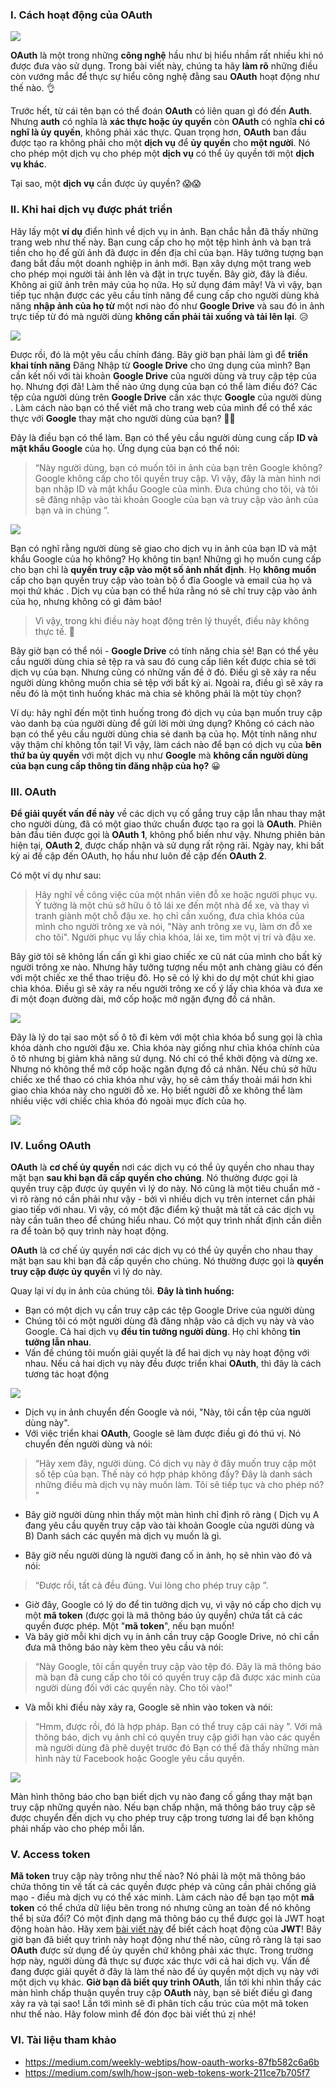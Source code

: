 ### I. Cách hoạt động của OAuth
![](https://images.viblo.asia/6513eebb-4fb4-4561-931c-b8d1a6966371.png)

**OAuth** là một trong những **công nghệ** hầu như bị hiểu nhầm rất nhiều khi nó được đưa vào sử dụng. Trong bài viết này, chúng ta hãy **làm rõ** những điều còn vướng mắc để thực sự hiểu công nghệ đằng sau **OAuth** hoạt động như thế nào. :ok_hand:

Trước hết, từ cái tên bạn có thể đoán **OAuth** có liên quan gì đó đến **Auth**. Nhưng **auth** có nghĩa là **xác thực hoặc ủy quyền** còn **OAuth** có nghĩa **chỉ có nghĩ là ủy quyền**, không phải xác thực. Quan trọng hơn, **OAuth** ban đầu được tạo ra không phải cho một **dịch vụ** để **ủy quyền** cho **một người**. Nó cho phép một dịch vụ cho phép một **dịch vụ** có thể ủy quyền tới một **dịch vụ khác**.

Tại sao, một **dịch vụ** cần được ủy quyền? :scream::scream:

### II. Khi hai dịch vụ được phát triển
Hãy lấy một **ví dụ** điển hình về dịch vụ in ảnh. Bạn chắc hẳn đã thấy những trang web như thế này. Bạn cung cấp cho họ một tệp hình ảnh và bạn trả tiền cho họ để gửi ảnh đã được in đến địa chỉ của bạn.
Hãy tưởng tượng bạn đang bắt đầu một doanh nghiệp in ảnh mới. Bạn xây dựng một trang web cho phép mọi người tải ảnh lên và đặt in trực tuyến. 
Bây giờ, đây là điều. Không ai giữ ảnh trên máy của họ nữa. Họ sử dụng đám mây! Và vì vậy, bạn tiếp tục nhận được các yêu cầu tính năng để cung cấp cho người dùng khả năng **nhập ảnh của họ từ** một nơi nào đó như **Google Drive** và sau đó in ảnh trực tiếp từ đó mà người dùng **không cần phải tải xuống và tải lên lại**. :disappointed_relieved:

![](https://images.viblo.asia/a8314146-f782-4213-ba28-bffe381edc3a.png)

Được rồi, đó là một yêu cầu chính đáng. Bây giờ bạn phải làm gì để **triển khai tính năng** Đăng Nhập từ **Google Drive** cho ứng dụng của mình? Bạn cần kết nối với tài khoản **Google Drive** của người dùng và truy cập tệp của họ. Nhưng đợi đã! Làm thế nào ứng dụng của bạn có thể làm điều đó? Các tệp của người dùng trên **Google Drive** cần xác thực **Google** của người dùng . Làm cách nào bạn có thể viết mã cho trang web của mình để có thể xác thực với **Google** thay mặt cho người dùng của bạn? :poop::face_with_thermometer:

Đây là điều bạn có thể làm. Bạn có thể yêu cầu người dùng cung cấp **ID và mật khẩu Google** của họ. Ứng dụng của bạn có thể nói:

> “Này người dùng, bạn có muốn tôi in ảnh của bạn trên Google không? Google không cấp cho tôi quyền truy cập. Vì vậy, đây là màn hình nơi bạn nhập ID và mật khẩu Google của mình. Đưa chúng cho tôi, và tôi sẽ đăng nhập vào tài khoản Google của bạn và truy cập vào ảnh của bạn và in chúng ”.

![](https://images.viblo.asia/cc5c1e02-9713-4672-a8a5-c59ac45bd59f.jpeg)

Bạn có nghĩ rằng người dùng sẽ giao cho dịch vụ in ảnh của bạn ID và mật khẩu Google của họ không? Họ không tin bạn! Những gì họ muốn cung cấp cho bạn chỉ là **quyền truy cập vào một số ảnh nhất định**. Họ **không muốn** cấp cho bạn quyền truy cập vào toàn bộ ổ đĩa Google và email của họ và mọi thứ khác . Dịch vụ của bạn có thể hứa rằng nó sẽ chỉ truy cập vào ảnh của họ, nhưng không có gì đảm bảo!

> Vì vậy, trong khi điều này hoạt động trên lý thuyết, điều này không thực tế. :vulcan_salute: 

Bây giờ bạn có thể nói - **Google Drive** có tính năng chia sẻ! Bạn có thể yêu cầu người dùng chia sẻ tệp ra và sau đó cung cấp liên kết được chia sẻ tới dịch vụ của bạn. Nhưng cũng có những vấn đề ở đó. Điều gì sẽ xảy ra nếu người dùng không muốn chia sẻ tệp với bất kỳ ai. Ngoài ra, điều gì sẽ xảy ra nếu đó là một tình huống khác mà chia sẻ không phải là một tùy chọn?

Ví dụ: hãy nghĩ đến một tình huống trong đó dịch vụ của bạn muốn truy cập vào danh bạ của người dùng để gửi lời mời ứng dụng? Không có cách nào bạn có thể yêu cầu người dùng chia sẻ danh bạ của họ. Một tính năng như vậy thậm chí không tồn tại! Vì vậy, làm cách nào để bạn có dịch vụ của **bên thứ ba ủy quyền** với một dịch vụ như **Google** mà **không cần người dùng của bạn cung cấp thông tin đăng nhập của họ?** :grinning:

### III. OAuth

**Để giải quyết vấn đề này** về các dịch vụ cố gắng truy cập lẫn nhau thay mặt cho người dùng, đã có một giao thức chuẩn được tạo ra gọi là **OAuth**. Phiên bản đầu tiên được gọi là **OAuth 1**, không phổ biến như vậy. Nhưng phiên bản hiện tại, **OAuth 2**, được  chấp nhận và sử dụng rất rộng rãi. Ngày nay, khi bất kỳ ai đề cập đến OAuth, họ hầu như luôn đề cập đến **OAuth 2**.

Có một ví dụ như sau:
> Hãy nghĩ về công việc của một nhân viên đỗ xe hoặc người phục vụ. Ý tưởng là một chủ sở hữu ô tô lái xe đến một nhà để xe, và thay vì tranh giành một chỗ đậu xe. họ chỉ cần xuống, đưa chìa khóa của mình cho người trông xe và nói, "Này anh trông xe vụ, làm ơn đỗ xe cho tôi". Người phục vụ lấy chìa khóa, lái xe, tìm một vị trí và đậu xe.

Bây giờ tôi sẽ không lấn cấn gì khi giao chiếc xe cũ nát của mình cho bất kỳ người trông xe nào. Nhưng hãy tưởng tượng nếu một anh chàng giàu có đến với một chiếc xe thể thao triệu đô. Họ sẽ có lý khi do dự một chút khi giao chìa khóa. Điều gì sẽ xảy ra nếu người trông xe cố ý lấy chìa khóa và đưa xe đi một đoạn đường dài, mở cốp hoặc mở ngặn đựng đồ cá nhân.

![](https://images.viblo.asia/78a14519-b69d-43e2-b97a-bb088f8c6810.jpeg)

Đây là lý do tại sao một số ô tô đi kèm với một chìa khóa bổ sung gọi là chìa khóa dành cho người đậu xe. Chìa khóa này giống như chìa khóa chính của ô tô nhưng bị giảm khả năng sử dụng. Nó chỉ có thể khởi động và dừng xe. Nhưng nó không thể mở cốp hoặc ngăn đựng đồ cá nhân. Nếu chủ sở hữu chiếc xe thể thao có chìa khóa như vậy, họ sẽ cảm thấy thoải mái hơn khi giao chìa khóa này cho người đỗ xe. Họ biết người đỗ xe không thể làm nhiều việc với chiếc chìa khóa đó ngoài mục đích của họ.

![](https://images.viblo.asia/6c2f64b2-4c68-46fa-a14b-f5e89433a8ad.jpeg)

### IV. Luồng OAuth

**OAuth** là **cơ chế ủy quyền** nơi các dịch vụ có thể ủy quyền cho nhau thay mặt bạn **sau khi bạn đã cấp quyền cho chúng**. Nó thường được gọi là quyền truy cập được ủy quyền vì lý do này. Nó cũng là một tiêu chuẩn mở - vì rõ ràng nó cần phải như vậy - bởi vì nhiều dịch vụ trên internet cần phải giao tiếp với nhau. Vì vậy, có một đặc điểm kỹ thuật mà tất cả các dịch vụ này cần tuân theo để chúng hiểu nhau. Có một quy trình nhất định cần diễn ra để toàn bộ quy trình này hoạt động.

**OAuth** là cơ chế ủy quyền nơi các dịch vụ có thể ủy quyền cho nhau thay mặt bạn sau khi bạn đã cấp quyền cho chúng. Nó thường được gọi là **quyền truy cập được ủy quyền** vì lý do này.

Quay lại ví dụ in ảnh của chúng tôi. **Đây là tình huống:**

- Bạn có một dịch vụ cần truy cập các tệp Google Drive của người dùng
- Chúng tôi có một người dùng đã đăng nhập vào cả dịch vụ này và vào Google. Cả hai dịch vụ **đều tin tưởng người dùng**. Họ chỉ không **tin tưởng lẫn nhau**.
- Vấn đề chúng tôi muốn giải quyết là để hai dịch vụ này hoạt động với nhau.
Nếu cả hai dịch vụ này đều được triển khai **OAuth**, thì đây là cách tương tác hoạt động

![](https://images.viblo.asia/1e39d85b-8a5f-4cad-843b-d89a971ac6af.jpeg)

- Dịch vụ in ảnh chuyển đến Google và nói, "Này, tôi cần tệp của người dùng này".
- Với việc triển khai **OAuth**, Google sẽ làm được điều gì đó thú vị. Nó chuyển đến người dùng và nói:
> “Hãy xem đây, người dùng. Có dịch vụ này ở đây muốn truy cập một số tệp của bạn. Thế này có hợp pháp không đấy? Đây là danh sách những điều mà dịch vụ này muốn làm. Tôi sẽ tiếp tục và cho phép nó? "

- Bây giờ người dùng nhìn thấy một màn hình chỉ định rõ ràng ( Dịch vụ A đang yêu cầu quyền truy cập vào tài khoản Google của người dùng và B) Danh sách các quyền mà dịch vụ muốn là gì.

- Bây giờ nếu người dùng là người đang cố in ảnh, họ sẽ nhìn vào đó và nói:
> “Được rồi, tất cả đều đúng. Vui lòng cho phép truy cập ”.
- Giờ đây, Google có lý do để tin tưởng dịch vụ, vì vậy nó cấp cho dịch vụ một **mã token** (được gọi là mã thông báo ủy quyền) chứa tất cả các quyền được phép. Một "**mã token**", nếu bạn muốn!
- Và bây giờ mỗi khi dịch vụ in ảnh cần truy cập Google Drive, nó chỉ cần đưa mã thông báo này kèm theo yêu cầu và nói:
> “Này Google, tôi cần quyền truy cập vào tệp đó. Đây là mã thông báo mà bạn đã cung cấp cho tôi có quyền truy cập đã được xác minh của người dùng đối với các quyền này. Cho tôi vào!"
- Và mỗi khi điều này xảy ra, Google sẽ nhìn vào token và nói:
> “Hmm, được rồi, đó là hợp pháp. Bạn có thể truy cập cái này ”. Với mã thông báo, dịch vụ ảnh chỉ có quyền truy cập giới hạn vào các quyền mà người dùng đã phê duyệt trước đó
Bạn có thể đã thấy những màn hình này từ Facebook hoặc Google yêu cầu quyền.

![](https://images.viblo.asia/7d1d0c2e-4fe3-4211-bb9d-f5ae3441814a.png)

Màn hình thông báo cho bạn biết dịch vụ nào đang cố gắng thay mặt bạn truy cập những quyền nào. Nếu bạn chấp nhận, mã thông báo truy cập sẽ được chuyển đến dịch vụ cho phép truy cập trong tương lai để bạn không phải nhấp vào cho phép mỗi lần.

### V. Access token

**Mã token** truy cập này trông như thế nào? Nó phải là một mã thông báo chứa thông tin về tất cả các quyền được phép và cũng cần phải chống giả mạo - điều mà dịch vụ có thể xác minh. Làm cách nào để bạn tạo một **mã token** có thể chứa dữ liệu bên trong nó nhưng cũng an toàn để nó không thể bị sửa đổi? Có một định dạng mã thông báo cụ thể được gọi là JWT hoạt động hoàn hảo. Hãy xem [bài viết này](https://medium.com/swlh/how-json-web-tokens-work-211ce7b705f7) để biết cách hoạt động của **JWT**!
Bây giờ bạn đã biết quy trình này hoạt động như thế nào, cũng rõ ràng là tại sao **OAuth** được sử dụng để ủy quyền chứ không phải xác thực. Trong trường hợp này, người dùng đã thực sự được xác thực với cả hai dịch vụ. Vấn đề đang được giải quyết ở đây là làm thế nào để ủy quyền một dịch vụ này với một dịch vụ khác.
**Giờ bạn đã biết quy trình OAuth**, lần tới khi nhìn thấy các màn hình chấp thuận quyền truy cập **OAuth** này, bạn sẽ biết điều gì đang xảy ra và tại sao! Lần tới mình sẽ đi phân tích cấu trúc của một mã token như thế nào. Hãy folow mình để đón đọc bài viết thú zị nhé!

### VI. Tài liệu tham khảo
- https://medium.com/weekly-webtips/how-oauth-works-87fb582c6a6b
- https://medium.com/swlh/how-json-web-tokens-work-211ce7b705f7